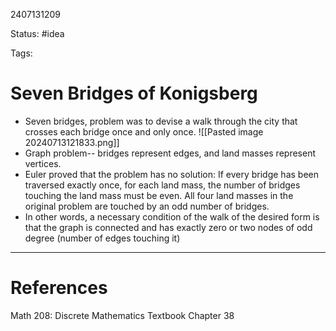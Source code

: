 2407131209

Status: #idea

Tags:

# Seven Bridges of Konigsberg

- Seven bridges, problem was to devise a walk through the city that crosses each bridge once and only once.
	![[Pasted image 20240713121833.png]]
- Graph problem-- bridges represent edges, and land masses represent vertices.
- Euler proved that the problem has no solution: If every bridge has been traversed exactly once, for each land mass, the number of bridges touching the land mass must be even. All four land masses in the original problem are touched by an odd number of bridges.
- In other words, a necessary condition of the walk of the desired form is that the graph is connected and has exactly zero or two nodes of odd degree (number of edges touching it)



---
# References

Math 208: Discrete Mathematics Textbook Chapter 38 